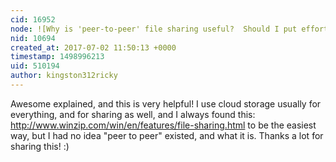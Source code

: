 ```yaml
---
cid: 16952
node: ![Why is 'peer-to-peer' file sharing useful?  Should I put effort into learning how to do it?](../notes/donblair/07-15-2014/why-is-peer-to-peer-file-sharing-useful-should-i-put-effort-into-learning-how-to-do-it)
nid: 10694
created_at: 2017-07-02 11:50:13 +0000
timestamp: 1498996213
uid: 510194
author: kingston312ricky
---
```


Awesome explained, and this is very helpful! I use cloud storage usually for everything, and for sharing as well, and I always found this: http://www.winzip.com/win/en/features/file-sharing.html to be the easiest way, but I had no idea "peer to peer" existed, and what it is. Thanks a lot for sharing this! :)